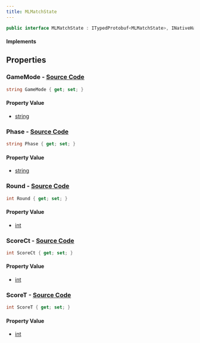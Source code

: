 ```yaml
---
title: MLMatchState
---
```


```csharp
public interface MLMatchState : ITypedProtobuf<MLMatchState>, INativeHandle
```

#### Implements

## Properties

### **GameMode** - [Source Code](https://github.com/swiftly-solution/swiftlys2/blob/main/managed/src/SwiftlyS2.Generated/Protobufs/Interfaces/MLMatchState.cs#L13)

```csharp
string GameMode { get; set; }
```

#### Property Value

- [string](https://learn.microsoft.com/dotnet/api/system.string)

### **Phase** - [Source Code](https://github.com/swiftly-solution/swiftlys2/blob/main/managed/src/SwiftlyS2.Generated/Protobufs/Interfaces/MLMatchState.cs#L16)

```csharp
string Phase { get; set; }
```

#### Property Value

- [string](https://learn.microsoft.com/dotnet/api/system.string)

### **Round** - [Source Code](https://github.com/swiftly-solution/swiftlys2/blob/main/managed/src/SwiftlyS2.Generated/Protobufs/Interfaces/MLMatchState.cs#L19)

```csharp
int Round { get; set; }
```

#### Property Value

- [int](https://learn.microsoft.com/dotnet/api/system.int32)

### **ScoreCt** - [Source Code](https://github.com/swiftly-solution/swiftlys2/blob/main/managed/src/SwiftlyS2.Generated/Protobufs/Interfaces/MLMatchState.cs#L22)

```csharp
int ScoreCt { get; set; }
```

#### Property Value

- [int](https://learn.microsoft.com/dotnet/api/system.int32)

### **ScoreT** - [Source Code](https://github.com/swiftly-solution/swiftlys2/blob/main/managed/src/SwiftlyS2.Generated/Protobufs/Interfaces/MLMatchState.cs#L25)

```csharp
int ScoreT { get; set; }
```

#### Property Value

- [int](https://learn.microsoft.com/dotnet/api/system.int32)

